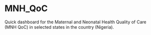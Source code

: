 # MNH_QoC
Quick dashboard for the Maternal and Neonatal Health Quality of Care (MNH QoC) in selected states in the country (Nigeria).
